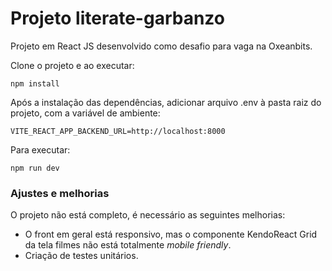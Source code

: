 # Projeto literate-garbanzo


Projeto em React JS desenvolvido como desafio para vaga na Oxeanbits. 

Clone o projeto e ao executar:

```react
npm install
```

Após a instalação das dependências, adicionar arquivo .env à pasta raiz do projeto, com a variável de ambiente:

```
VITE_REACT_APP_BACKEND_URL=http://localhost:8000
```
Para executar:
```
npm run dev
```

### Ajustes e melhorias

O projeto não está completo, é necessário as seguintes melhorias:

- O front em geral está responsivo, mas o componente KendoReact Grid da tela filmes não está totalmente _mobile friendly_.
- Criação de testes unitários.
